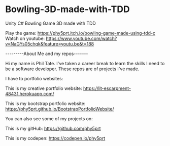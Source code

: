 # Bowling-3D-made-with-TDD
Unity C# Bowling Game 3D made with TDD

Play the game: https://phy5prt.itch.io/bowling-game-made-using-tdd-c
Watch on youtube: https://www.youtube.com/watch?v=NaGYs05chqk&feature=youtu.be&t=188


---------About Me and my repos-------

Hi my name is Phil Tate. I've taken a career break to learn the skills I need to be a software developer. These repos are of projects I've made.

I have to portfolio websites:

This is my creative portfolio website: https://lit-escarpment-48431.herokuapp.com/

This is my bootstrap portfolio website: https://phy5prt.github.io/BootstrapPortfolioWebsite/

You can also see some of my projects on:

This is my gitHub: https://github.com/phy5prt

This is my codepen: https://codepen.io/phy5prt
